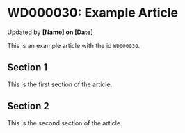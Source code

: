 # WD000030: Example Article #
Updated by **[Name] on [Date]**

This is an example article with the id `WD000030`.

## Section 1

This is the first section of the article.

## Section 2

This is the second section of the article.
